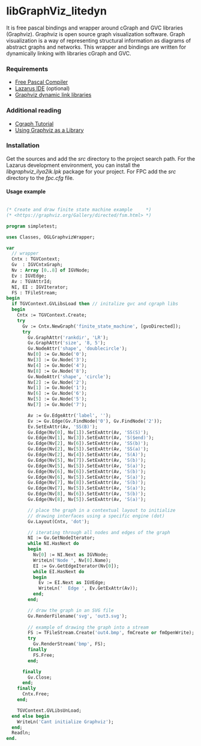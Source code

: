 libGraphViz_litedyn
===================

It is free pascal bindings and wrapper around cGraph and GVC libraries (Graphviz). Graphviz is open source graph visualization software. Graph visualization is a way of representing structural information as diagrams of abstract graphs and networks. This wrapper and bindings are written for dynamically linking with libraries cGraph and GVC.

 
### Requirements

* [Free Pascal Compiler](http://freepascal.org)
* [Lazarus IDE](http://www.lazarus.freepascal.org/) (optional)
* [Graphviz dynamic link libraries](https://graphviz.org/download/)


### Additional reading

* [Cgraph Tutorial](https://graphviz.org/pdf/cgraph.pdf)
* [Using Graphviz as a Library](https://graphviz.org/pdf/libguide.pdf)


### Installation

Get the sources and add the *src* directory to the project search path. For the Lazarus development environment, you can install the *libgraphviz_ilya2ik.lpk* package for your project. For FPC add the *src* directory to the *fpc.cfg* file.


#### Usage example

```pascal

(* Create and draw finite state machine example     *)
(* <https://graphviz.org/Gallery/directed/fsm.html> *)

program simpletest;

uses Classes, OGLGraphvizWrapper;

var
  // wrapper
  Cntx : TGVContext;
  Gv  : IGVCntxGraph;
  Nv : Array [0..8] of IGVNode;
  Ev : IGVEdge;
  Av : TGVAttrId;
  NI, EI : IGVIterator;
  FS : TFileStream;
begin
  if TGVContext.GVLibsLoad then // initalize gvc and cgraph libs
  begin
    Cntx := TGVContext.Create;
    try
      Gv := Cntx.NewGraph('finite_state_machine', [gvoDirected]);
      try
        Gv.GraphAttr('rankdir', 'LR');
        Gv.GraphAttr('size', '8, 5');
        Gv.NodeAttr('shape', 'doublecircle');
        Nv[0] := Gv.Node('0');
        Nv[3] := Gv.Node('3');
        Nv[4] := Gv.Node('4');
        Nv[8] := Gv.Node('8');
        Gv.NodeAttr('shape', 'circle');
        Nv[2] := Gv.Node('2');
        Nv[1] := Gv.Node('1');
        Nv[6] := Gv.Node('6');
        Nv[5] := Gv.Node('5');
        Nv[7] := Gv.Node('7');

        Av := Gv.EdgeAttr('label', '');
        Ev := Gv.Edge(Gv.FindNode('0'), Gv.FindNode('2'));
        Ev.SetExAttr(Av, 'SS(B)');
        Gv.Edge(Nv[0], Nv[1]).SetExAttr(Av, 'SS(S)');
        Gv.Edge(Nv[1], Nv[3]).SetExAttr(Av, 'S($end)');
        Gv.Edge(Nv[2], Nv[6]).SetExAttr(Av, 'SS(b)');
        Gv.Edge(Nv[2], Nv[5]).SetExAttr(Av, 'SS(a)');
        Gv.Edge(Nv[2], Nv[4]).SetExAttr(Av, 'S(A)');
        Gv.Edge(Nv[5], Nv[7]).SetExAttr(Av, 'S(b)');
        Gv.Edge(Nv[5], Nv[5]).SetExAttr(Av, 'S(a)');
        Gv.Edge(Nv[6], Nv[6]).SetExAttr(Av, 'S(b)');
        Gv.Edge(Nv[6], Nv[5]).SetExAttr(Av, 'S(a)');
        Gv.Edge(Nv[7], Nv[8]).SetExAttr(Av, 'S(b)');
        Gv.Edge(Nv[7], Nv[5]).SetExAttr(Av, 'S(a)');
        Gv.Edge(Nv[8], Nv[6]).SetExAttr(Av, 'S(b)');
        Gv.Edge(Nv[8], Nv[5]).SetExAttr(Av, 'S(a)');

        // place the graph in a contextual layout to initialize 
        // drawing interfaces using a specific engine (dot)
        Gv.Layout(Cntx, 'dot');		

        // iterating through all nodes and edges of the graph
        NI := Gv.GetNodeIterator;
        while NI.HasNext do
        begin
          Nv[0] := NI.Next as IGVNode;
          WriteLn('Node ', Nv[0].Name);
          EI := Gv.GetEdgeIterator(Nv[0]);
          while EI.HasNext do
          begin
            Ev := EI.Next as IGVEdge;
            WriteLn('  Edge ', Ev.GetExAttr(Av));
          end;
        end;

        // draw the graph in an SVG file
        Gv.RenderFilename('svg', 'out3.svg');
		
        // example of drawing the graph into a stream
        FS := TFileStream.Create('out4.bmp', fmCreate or fmOpenWrite);
        try
          Gv.RenderStream('bmp', FS);
        finally
          FS.Free;
        end;

      finally
        Gv.Close;
      end;
    finally
      Cntx.Free;
    end;

    TGVContext.GVLibsUnLoad;
  end else begin
    WriteLn('Cant initialize Graphviz');
  end;
  Readln;
end.

```